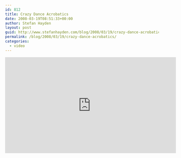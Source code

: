 ```yaml
---
id: 812
title: Crazy Dance Acrobatics
date: 2008-03-19T08:51:33+00:00
author: Stefan Hayden
layout: post
guid: http://www.stefanhayden.com/blog/2008/03/19/crazy-dance-acrobatics/
permalink: /blog/2008/03/19/crazy-dance-acrobatics/
categories:
  - video
---
```

<iframe width="560" height="315" src="https://www.youtube.com/embed/RAJ8-Pegoig" title="YouTube video player" frameborder="0" allow="accelerometer; autoplay; clipboard-write; encrypted-media; gyroscope; picture-in-picture" allowfullscreen></iframe>